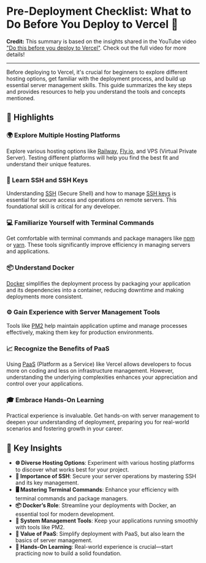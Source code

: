 # Pre-Deployment Checklist: What to Do Before You Deploy to Vercel 🚀

**Credit:** This summary is based on the insights shared in the YouTube video ["Do this before you deploy to Vercel"](https://youtu.be/a52MMobkuhU?si=KSS2xNPajP6fCYPZ). Check out the full video for more details!

---

Before deploying to Vercel, it's crucial for beginners to explore different hosting options, get familiar with the deployment process, and build up essential server management skills. This guide summarizes the key steps and provides resources to help you understand the tools and concepts mentioned.

## 🎯 Highlights

### 🌍 Explore Multiple Hosting Platforms
Explore various hosting options like [Railway](https://railway.app/), [Fly.io](https://fly.io/), and VPS (Virtual Private Server). Testing different platforms will help you find the best fit and understand their unique features.

### 🔐 Learn SSH and SSH Keys
Understanding [SSH](https://www.ssh.com/academy/ssh) (Secure Shell) and how to manage [SSH keys](https://www.ssh.com/academy/ssh-keys) is essential for secure access and operations on remote servers. This foundational skill is critical for any developer.

### 💻 Familiarize Yourself with Terminal Commands
Get comfortable with terminal commands and package managers like [npm](https://www.npmjs.com/) or [yarn](https://yarnpkg.com/). These tools significantly improve efficiency in managing servers and applications.

### 📦 Understand Docker
[Docker](https://www.docker.com/resources/what-container) simplifies the deployment process by packaging your application and its dependencies into a container, reducing downtime and making deployments more consistent.

### ⚙️ Gain Experience with Server Management Tools
Tools like [PM2](https://pm2.keymetrics.io/) help maintain application uptime and manage processes effectively, making them key for production environments.

### 📈 Recognize the Benefits of PaaS
Using [PaaS](https://azure.microsoft.com/en-us/resources/cloud-computing-dictionary/what-is-paas/) (Platform as a Service) like Vercel allows developers to focus more on coding and less on infrastructure management. However, understanding the underlying complexities enhances your appreciation and control over your applications.

### 🎓 Embrace Hands-On Learning
Practical experience is invaluable. Get hands-on with server management to deepen your understanding of deployment, preparing you for real-world scenarios and fostering growth in your career.

## 🔑 Key Insights

- **🌐 Diverse Hosting Options**: Experiment with various hosting platforms to discover what works best for your project.
- **🔑 Importance of SSH**: Secure your server operations by mastering SSH and its key management.
- **🖥️ Mastering Terminal Commands**: Enhance your efficiency with terminal commands and package managers.
- **📦 Docker’s Role**: Streamline your deployments with Docker, an essential tool for modern development.
- **🔧 System Management Tools**: Keep your applications running smoothly with tools like PM2.
- **🚀 Value of PaaS**: Simplify deployment with PaaS, but also learn the basics of server management.
- **🌱 Hands-On Learning**: Real-world experience is crucial—start practicing now to build a solid foundation.
